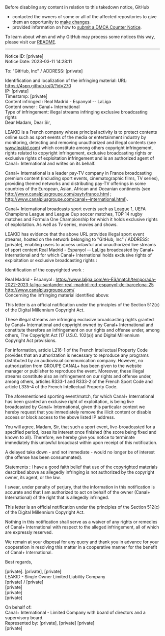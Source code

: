 Before disabling any content in relation to this takedown notice, GitHub
- contacted the owners of some or all of the affected repositories to give them an opportunity to [make changes](https://docs.github.com/en/github/site-policy/dmca-takedown-policy#a-how-does-this-actually-work).
- provided information on how to [submit a DMCA Counter Notice](https://docs.github.com/en/articles/guide-to-submitting-a-dmca-counter-notice).

To learn about when and why GitHub may process some notices this way, please visit our [README](https://github.com/github/dmca/blob/master/README.md#anatomy-of-a-takedown-notice).

---

Notice ID: [private]  
Notice Date: 2023-03-11 14:28:11

To: "GitHub, Inc" / ADDRESS: [private]  

Identification and localization of the infringing material: URL: https://4spn.github.io/0/?id=270  
IP: [private]  
Timestamp: [private]  
Content infringed : Real Madrid - Espanyol -- LaLiga  
Content owner : Canal+ International  
Type of infringement: illegal streams infringing exclusive broadcasting rights  
Dear Madam, Dear Sir,

LEAKID is a French company whose principal activity is to protect contents online such as sport events of the media or entertainment industry by monitoring, detecting and removing unauthorized and illegal contents (see www.leakid.com) which constitute among others copyright infringement, rights related to copyright infringement, exclusive broadcasting rights or exclusive rights of exploitation infringement and is an authorized agent of Canal+ International and writes on its behalf.

Canal+ International is a leader pay-TV company in France broadcasting premium content (including sport events, cinematographic films, TV series), providing themed networks and distributing pay-TV offerings in some countries of the European, Asian, African and Oceanian continents (see http://www.canalplusgroupe.com/paytvfrance.html ; http://www.canalplusgroupe.com/canal+-international.html).

Canal+ International broadcasts sport events such as League 1, UEFA Champions League and League Cup soccer matches, TOP 14 rugby matches and Formula One Championship for which it holds exclusive rights of exploitation. As well as Tv series, movies and shows.

LEAKID has evidence that the above URL provides illegal sport event streams, hosted on the network belonging to "GitHub, Inc" / ADDRESS: [private], enabling users to access unlawful and unauthorized live streams of sport content Real Madrid - Espanyol -- LaLiga broadcasted by Canal+ International and for which Canal+ International holds exclusive rights of exploitation or exclusive broadcasting rights :

Identification of the copyrighted work :

Real Madrid - Espanyol : https://www.laliga.com/en-ES/match/temporada-2022-2023-laliga-santander-real-madrid-rcd-espanyol-de-barcelona-25  
http://www.canalplusgroupe.com/  
Concerning the infringing material identified above:

This letter is an official notification under the principles of the Section 512(c) of the Digital Millennium Copyright Act.

These illegal streams are infringing exclusive broadcasting rights granted by Canal+ International and copyright owned by Canal+ International and constitute therefore an infringement on our rights and offense under, among others, The Copyright Act (17 U.S.C. 102(a)) and Digital Millennium Copyright Act provisions.

For information, article L216-1 of the French Intellectual Property Code provides that an authorization is necessary to reproduce any programs distributed by an audiovisual communication company. However, no authorization from GROUPE CANAL+ has been given to the website manager or publisher to reproduce the event. Moreover, these illegal streams constitute also an infringement on our rights and offense under, among others, articles R333-1 and R333-2 of the French Sport Code and article L335-4 of the French Intellectual Property Code.

The aforementioned sporting event/match, for which Canal+ International has been granted an exclusive right of exploitation, is being live broadcasted by Canal+ International, given this particular context we hereby request that you immediately remove the illicit content or disable access or block access to the above listed IP address.

You will agree, Madam, Sir, that such a sport event, live-broadcasted for a specified period, loses its interest once finished (the score being fixed and known to all). Therefore, we hereby give you notice to terminate immediately this unlawful broadcast within upon receipt of this notification.

A delayed take down - and not immediate - would no longer be of interest (the offense has been consummated).

Statements :
I have a good faith belief that use of the copyrighted materials described above as allegedly infringing is not authorized by the copyright owner, its agent, or the law.

I swear, under penalty of perjury, that the information in this notification is accurate and that I am authorized to act on behalf of the owner (Canal+ International) of the right that is allegedly infringed.

This letter is an official notification under the principles of the Section 512(c) of the Digital Millennium Copyright Act.

Nothing in this notification shall serve as a waiver of any rights or remedies of Canal+ International with respect to the alleged infringement, all of which are expressly reserved.

We remain at your disposal for any query and thank you in advance for your cooperation in resolving this matter in a cooperative manner for the benefit of Canal+ International.

Best regards,

[private]. 
[private], [private]  
LEAKID - Single Owner Limited Liability Company  
[private] / [private]  
[private]  
[private]  
[private]  

On behalf of:  
Canal+ International - Limited Company with board of directors and a supervisory board.  
Represented by: [private], [private]
[private]  
[private]  

